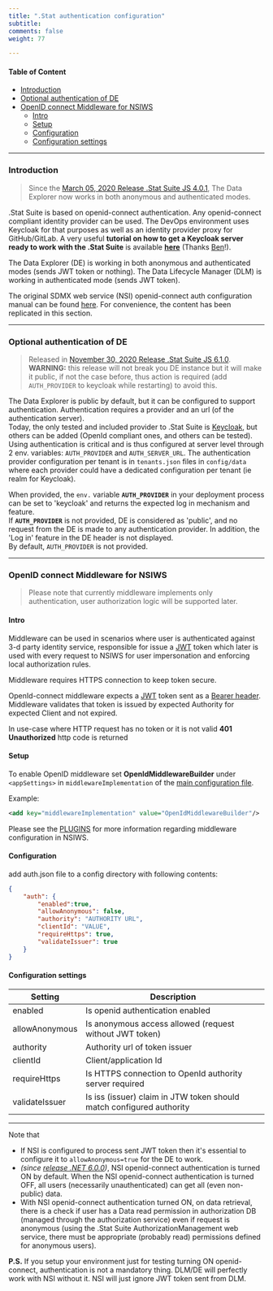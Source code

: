 ```yaml
---
title: ".Stat authentication configuration"
subtitle: 
comments: false
weight: 77

---
```


#### Table of Content
- [Introduction](#introduction)
- [Optional authentication of DE](#optional-authentication-of-de)
- [OpenID connect Middleware for NSIWS](#openid-connect-middleware-for-nsiws)
  - [Intro](#intro)
  - [Setup](#setup)
  - [Configuration](#configuration)
  - [Configuration settings](#configuration-settings)

---

### Introduction
> Since the [March 05, 2020 Release .Stat Suite JS 4.0.1](https://sis-cc.gitlab.io/dotstatsuite-documentation/changelog/#march-05-2020), The Data Explorer now works in both anonymous and authenticated modes.  

.Stat Suite is based on openid-connect authentication. Any openid-connect compliant identity provider can be used. The DevOps environment uses Keycloak for that purposes as well as an identity provider proxy for GitHub/GitLab. A very useful **tutorial on how to get a Keycloak server ready to work with the .Stat Suite** is available [**here**](https://github.com/Kyelin25/dotstat-tutorials/blob/master/KeycloakConfiguration/KeycloakConfiguration.md) (Thanks [Ben](https://github.com/Kyelin25)!).

The Data Explorer (DE) is working in both anonymous and authenticated modes (sends JWT token or nothing). The Data Lifecycle Manager (DLM) is working in authenticated mode (sends JWT token). 

The original SDMX web service (NSI) openid-connect auth configuration manual can be found [here](https://webgate.ec.europa.eu/CITnet/stash/projects/SDMXRI/repos/nsiws.net/browse/doc/openid-middleware.md). For convenience, the content has been replicated in this section.

---

### Optional authentication of DE
> Released in [November 30, 2020 Release .Stat Suite JS 6.1.0](https://sis-cc.gitlab.io/dotstatsuite-documentation/changelog/#november-30-2020).  
**WARNING:** this release will not break you DE instance but it will make it public, if not the case before, thus action is required (add `AUTH_PROVIDER` to keycloak while restarting) to avoid this.

The Data Explorer is public by default, but it can be configured to support authentication. Authentication requires a provider and an url (of the authentication server).  
Today, the only tested and included provider to .Stat Suite is [Keycloak](https://www.keycloak.org/), but others can be added (OpenId compliant ones, and others can be tested).  
Using authentication is critical and is thus configured at server level through 2 env. variables: `AUTH_PROVIDER` and `AUTH_SERVER_URL`. The authentication provider configuration per tenant is in `tenants.json` files in `config/data` where each provider could have a dedicated configuration per tenant (ie realm for Keycloak).  
 
When provided, the `env.` variable **`AUTH_PROVIDER`** in your deployment process can be set to 'keycloak' and returns the expected log in mechanism and feature.  
If **`AUTH_PROVIDER`** is not provided, DE is considered as 'public', and no request from the DE is made to any authentication provider. In addition, the 'Log in' feature in the DE header is not displayed.  
By default, `AUTH_PROVIDER` is not provided.

---

### OpenID connect Middleware for NSIWS

> Please note that currently middleware implements only authentication, user authorization logic will be supported later.

#### Intro

Middleware can be used in scenarios where user is authenticated against 3-d party identity service, responsible for issue a [JWT](https://jwt.io/introduction) token which later is used with every request to NSIWS for user impersonation and enforcing local authorization rules.

Middleware requires HTTPS connection to keep token secure.

OpenId-connect middleware expects a [JWT](https://jwt.io/introduction) token sent as a [Bearer header](https://en.wikipedia.org/wiki/JSON_Web_Token#Use). Middleware validates that token is issued by expected Authority for expected Client and not expired.

In use-case where HTTP request has no token or it is not valid **401 Unauthorized** http code is returned

#### Setup

To enable OpenID middleware set **OpenIdMiddlewareBuilder** under `<appSettings>` in `middlewareImplementation` of the  [main configuration file](https://webgate.ec.europa.eu/CITnet/stash/projects/SDMXRI/repos/nsiws.net/browse/doc/CONFIGURATION.md#main-configuration-file).

Example:

```xml
<add key="middlewareImplementation" value="OpenIdMiddlewareBuilder"/>
```

Please see the [PLUGINS](https://webgate.ec.europa.eu/CITnet/stash/projects/SDMXRI/repos/nsiws.net/browse/doc/PLUGINS.md) for more information regarding middleware configuration in NSIWS.

#### Configuration

add auth.json file to a config directory with following contents:

```json
{
    "auth": {
        "enabled":true,
        "allowAnonymous": false,
        "authority": "AUTHORITY URL",
        "clientId": "VALUE",
        "requireHttps": true,
        "validateIssuer": true
    }
}
```

#### Configuration settings

| Setting    | Description |
|------------|-------------|
| enabled | Is openid authentication enabled|
| allowAnonymous | Is anonymous access allowed (request without JWT token)|
| authority | Authority url of token issuer |
| clientId | Client/application Id |
| requireHttps | Is HTTPS connection to OpenId authority server required |
| validateIssuer | Is iss (issuer) claim in JTW token should match configured authority |

-----------------------------------------------------------

Note that  
- If NSI is configured to process sent JWT token then it's essential to configure it to `allowAnonymous=true` for the DE to work. 
- *(since [release .NET 6.0.0](https://sis-cc.gitlab.io/dotstatsuite-documentation/changelog/#march-05-2021))*, NSI openid-connect authentication is turned ON by default. When the NSI openid-connect authentication is turned OFF, all users (necessarily unauthenticated) can get all (even non-public) data.
- With NSI openid-connect authentication turned ON, on data retrieval, there is a check if user has a Data read permission in authorization DB (managed through the authorization service) even if request is anonymous (using the .Stat Suite AuthorizationManagement web service, there must be appropriate (probably read) permissions defined for anonymous users).

**P.S.** If you setup your environment just for testing turning ON openid-connect, authentication is not a mandatory thing. DLM/DE will perfectly work with NSI without it. NSI will just ignore JWT token sent from DLM.
